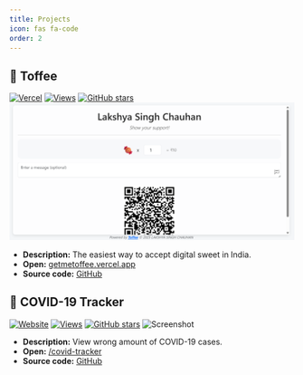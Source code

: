 ```yaml
---
title: Projects
icon: fas fa-code
order: 2
---
```


## 🍬 Toffee
[![Vercel](https://img.shields.io/badge/deployed-vercel-brightgreen?logo=vercel)](https://getmetoffee.vercel.app/)
[![Views](https://visitor-badge.laobi.icu/badge?page_id=lakshyaelite.toffee)](https://github.com/lakshyaelite/toffee)
[![GitHub stars](https://img.shields.io/github/stars/lakshyaelite/toffee?style=social)](https://github.com/lakshyaelite/toffee)
![Screenshot](../assets/screenshots/toffee.png)
- **Description:** The easiest way to accept digital sweet in India.
- **Open:** [getmetoffee.vercel.app](https://getmetoffee.vercel.app/)
- **Source code:** [GitHub](https://github.com/lakshyaelite/toffee)

## 🦠 COVID-19 Tracker
[![Website](https://img.shields.io/website?url=https%3A%2F%2Flakshyasinghchauhan.com%2Fcovid-tracker)](https://lakshyasinghchauhan.com/covid-tracker/)
[![Views](https://visitor-badge.laobi.icu/badge?page_id=lakshyaelite.covid-tracker)](https://github.com/lakshyaelite/covid-tracker)
[![GitHub stars](https://img.shields.io/github/stars/lakshyaelite/covid-tracker?style=social)](https://github.com/lakshyaelite/covid-tracker)
![Screenshot](https://lh3.googleusercontent.com/d/183retVTFvzaZKiHF1rSp5GzFDIIz4RJe)
- **Description:** View wrong amount of COVID-19 cases.
- **Open:** [/covid-tracker](https://lakshyasinghchauhan.com/covid-tracker/)
- **Source code:** [GitHub](https://github.com/lakshyaelite/covid-tracker)
